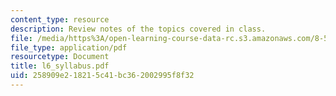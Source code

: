 ```yaml
---
content_type: resource
description: Review notes of the topics covered in class.
file: /media/https%3A/open-learning-course-data-rc.s3.amazonaws.com/8-591j-systems-biology-fall-2004/258909e218215c41bc362002995f8f32_l6_syllabus.pdf
file_type: application/pdf
resourcetype: Document
title: l6_syllabus.pdf
uid: 258909e2-1821-5c41-bc36-2002995f8f32
---
```


